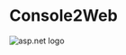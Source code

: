 # Console2Web

![asp.net logo](https://upload.wikimedia.org/wikipedia/commons/thumb/e/ee/.NET_Core_Logo.svg/512px-.NET_Core_Logo.svg.png)

